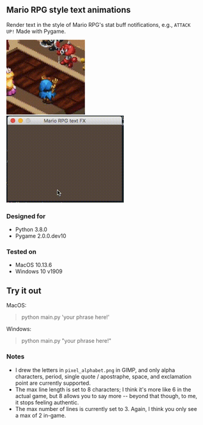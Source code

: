 ## Mario RPG style text animations

Render text in the style of Mario RPG's stat buff notifications, e.g., `ATTACK UP!` Made with Pygame.

![](./example/geno.gif) ![](./example/serenity.gif)

### Designed for

- Python 3.8.0
- Pygame 2.0.0.dev10

### Tested on

- MacOS 10.13.6
- Windows 10 v1909

## Try it out

MacOS:

> python main.py 'your phrase here!'

Windows:

> python main.py "your phrase here!"

### Notes

- I drew the letters in `pixel_alphabet.png` in GIMP, and only alpha characters, period, single quote / apostraphe, space, and exclamation point are currently supported.
- The max line length is set to 8 characters; I think it's more like 6 in the actual game, but 8 allows you to say more -- beyond that though, to me, it stops feeling authentic.
- The max number of lines is currently set to 3. Again, I think you only see a max of 2 in-game.
